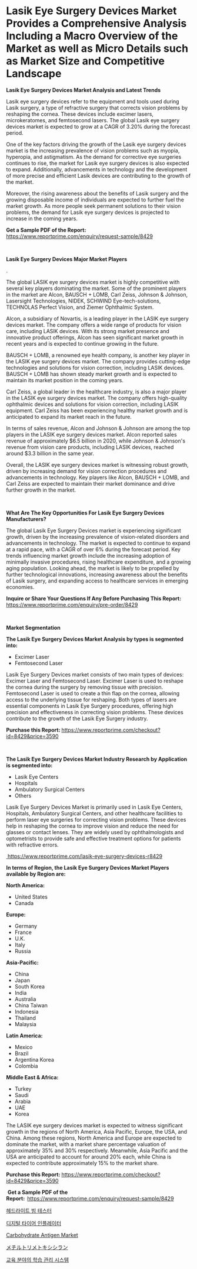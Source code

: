 <p><h1>Lasik Eye Surgery Devices Market Provides a Comprehensive Analysis Including a Macro Overview of the Market as well as Micro Details such as Market Size and Competitive Landscape</h1></p><p><strong>Lasik Eye Surgery Devices Market Analysis and Latest Trends</strong></p>
<p><p>Lasik eye surgery devices refer to the equipment and tools used during Lasik surgery, a type of refractive surgery that corrects vision problems by reshaping the cornea. These devices include excimer lasers, microkeratomes, and femtosecond lasers. The global Lasik eye surgery devices market is expected to grow at a CAGR of 3.20% during the forecast period.</p><p>One of the key factors driving the growth of the Lasik eye surgery devices market is the increasing prevalence of vision problems such as myopia, hyperopia, and astigmatism. As the demand for corrective eye surgeries continues to rise, the market for Lasik eye surgery devices is also expected to expand. Additionally, advancements in technology and the development of more precise and efficient Lasik devices are contributing to the growth of the market.</p><p>Moreover, the rising awareness about the benefits of Lasik surgery and the growing disposable income of individuals are expected to further fuel the market growth. As more people seek permanent solutions to their vision problems, the demand for Lasik eye surgery devices is projected to increase in the coming years.</p></p>
<p><strong>Get a Sample PDF of the Report:&nbsp;</strong> <a href="https://www.reportprime.com/enquiry/request-sample/8429">https://www.reportprime.com/enquiry/request-sample/8429</a></p>
<p>&nbsp;</p>
<p><strong>Lasik Eye Surgery Devices Major Market Players</strong></p>
<p><p>.</p><p>The global LASIK eye surgery devices market is highly competitive with several key players dominating the market. Some of the prominent players in the market are Alcon, BAUSCH + LOMB, Carl Zeiss, Johnson & Johnson, Lasersight Technologies, NIDEK, SCHWIND Eye-tech-solutions, TECHNOLAS Perfect Vision, and Ziemer Ophthalmic System.</p><p>Alcon, a subsidiary of Novartis, is a leading player in the LASIK eye surgery devices market. The company offers a wide range of products for vision care, including LASIK devices. With its strong market presence and innovative product offerings, Alcon has seen significant market growth in recent years and is expected to continue growing in the future.</p><p>BAUSCH + LOMB, a renowned eye health company, is another key player in the LASIK eye surgery devices market. The company provides cutting-edge technologies and solutions for vision correction, including LASIK devices. BAUSCH + LOMB has shown steady market growth and is expected to maintain its market position in the coming years.</p><p>Carl Zeiss, a global leader in the healthcare industry, is also a major player in the LASIK eye surgery devices market. The company offers high-quality ophthalmic devices and solutions for vision correction, including LASIK equipment. Carl Zeiss has been experiencing healthy market growth and is anticipated to expand its market reach in the future.</p><p>In terms of sales revenue, Alcon and Johnson & Johnson are among the top players in the LASIK eye surgery devices market. Alcon reported sales revenue of approximately $6.5 billion in 2020, while Johnson & Johnson's revenue from vision care products, including LASIK devices, reached around $3.3 billion in the same year.</p><p>Overall, the LASIK eye surgery devices market is witnessing robust growth, driven by increasing demand for vision correction procedures and advancements in technology. Key players like Alcon, BAUSCH + LOMB, and Carl Zeiss are expected to maintain their market dominance and drive further growth in the market.</p></p>
<p>&nbsp;</p>
<p><strong>What Are The Key Opportunities For Lasik Eye Surgery Devices Manufacturers?</strong></p>
<p><p>The global Lasik Eye Surgery Devices market is experiencing significant growth, driven by the increasing prevalence of vision-related disorders and advancements in technology. The market is expected to continue to expand at a rapid pace, with a CAGR of over 6% during the forecast period. Key trends influencing market growth include the increasing adoption of minimally invasive procedures, rising healthcare expenditure, and a growing aging population. Looking ahead, the market is likely to be propelled by further technological innovations, increasing awareness about the benefits of Lasik surgery, and expanding access to healthcare services in emerging economies.</p></p>
<p><strong>Inquire or Share Your Questions If Any Before Purchasing This Report:</strong> <a href="https://www.reportprime.com/enquiry/pre-order/8429">https://www.reportprime.com/enquiry/pre-order/8429</a></p>
<p>&nbsp;</p>
<p><strong>Market Segmentation</strong></p>
<p><strong>The Lasik Eye Surgery Devices Market Analysis by types is segmented into:</strong></p>
<p><ul><li>Excimer Laser</li><li>Femtosecond Laser</li></ul></p>
<p><p>Lasik Eye Surgery Devices market consists of two main types of devices: Excimer Laser and Femtosecond Laser. Excimer Laser is used to reshape the cornea during the surgery by removing tissue with precision. Femtosecond Laser is used to create a thin flap on the cornea, allowing access to the underlying tissue for reshaping. Both types of lasers are essential components in Lasik Eye Surgery procedures, offering high precision and effectiveness in correcting vision problems. These devices contribute to the growth of the Lasik Eye Surgery industry.</p></p>
<p><strong>Purchase this Report:&nbsp;</strong><a href="https://www.reportprime.com/checkout?id=8429&price=3590">https://www.reportprime.com/checkout?id=8429&price=3590</a></p>
<p>&nbsp;</p>
<p><strong>The Lasik Eye Surgery Devices Market Industry Research by Application is segmented into:</strong></p>
<p><ul><li>Lasik Eye Centers</li><li>Hospitals</li><li>Ambulatory Surgical Centers</li><li>Others</li></ul></p>
<p><p>Lasik Eye Surgery Devices Market is primarily used in Lasik Eye Centers, Hospitals, Ambulatory Surgical Centers, and other healthcare facilities to perform laser eye surgeries for correcting vision problems. These devices help in reshaping the cornea to improve vision and reduce the need for glasses or contact lenses. They are widely used by ophthalmologists and optometrists to provide safe and effective treatment options for patients with refractive errors.</p></p>
<p><a href="https://www.reportprime.com/lasik-eye-surgery-devices-r8429">&nbsp;https://www.reportprime.com/lasik-eye-surgery-devices-r8429</a></p>
<p><strong>In terms of Region, the Lasik Eye Surgery Devices Market Players available by Region are:</strong></p>
<p>
    <p> <strong> North America: </strong>
        <ul>
            <li>United States</li>
            <li>Canada</li>
        </ul>
        </p> 
    <p> <strong> Europe: </strong>
        <ul>
            <li>Germany</li>
            <li>France</li>
            <li>U.K.</li>
            <li>Italy</li>
            <li>Russia</li>
        </ul>
        </p> 
    <p> <strong> Asia-Pacific: </strong>
        <ul>
            <li>China</li>
            <li>Japan</li>
            <li>South Korea</li>
            <li>India</li>
            <li>Australia</li>
            <li>China Taiwan</li>
            <li>Indonesia</li>
            <li>Thailand</li>
            <li>Malaysia</li>
        </ul>
        </p> 
    <p> <strong> Latin America: </strong>
        <ul>
            <li>Mexico</li>
            <li>Brazil</li>
            <li>Argentina Korea</li>
            <li>Colombia</li>
        </ul>
        </p> 
    <p> <strong> Middle East & Africa: </strong>
        <ul>
            <li>Turkey</li>
            <li>Saudi</li>
            <li>Arabia</li>
            <li>UAE</li>
            <li>Korea</li>
        </ul>
    </p>
    </p>
<p><p>The LASIK eye surgery devices market is expected to witness significant growth in the regions of North America, Asia Pacific, Europe, the USA, and China. Among these regions, North America and Europe are expected to dominate the market, with a market share percentage valuation of approximately 35% and 30% respectively. Meanwhile, Asia Pacific and the USA are anticipated to account for around 20% each, while China is expected to contribute approximately 15% to the market share.</p></p>
<p><strong>Purchase this Report: </strong><a href="https://www.reportprime.com/checkout?id=8429&price=3590">https://www.reportprime.com/checkout?id=8429&price=3590</a></p>
<p>&nbsp;<strong>Get a Sample PDF of the Report:&nbsp;&nbsp;</strong><a href="https://www.reportprime.com/enquiry/request-sample/8429">https://www.reportprime.com/enquiry/request-sample/8429</a></p>
<p><strong></strong></p>
<p><p><a href="https://github.com/TrevorKruvalis5678/Market-Research-Report-List-1/blob/main/205609220961.md">헤드라이트 빔 테스터</a></p><p><a href="https://github.com/lzuwsfreyoq70/Market-Research-Report-List-1/blob/main/341174620960.md">디지털 타이어 인플레이터</a></p><p><a href="https://github.com/elizabethdagraca/Market-Research-Report-List-2/blob/main/carbohydrate-antigen-market.md">Carbohydrate Antigen Market</a></p><p><a href="https://github.com/avwofrml53535/Market-Research-Report-List-1/blob/main/420444022854.md">メチルトリメトキシシラン</a></p><p><a href="https://medium.com/@garyauer906782023/%EA%B5%90%EC%9C%A1-%EC%8B%9C%EC%9E%A5%EC%97%90%EC%84%9C-%ED%95%99%EC%8A%B5-%EA%B4%80%EB%A6%AC-%EC%8B%9C%EC%8A%A4%ED%85%9C%EC%9D%84-%EB%B6%84%EC%84%9D%ED%95%98%EB%8A%94-%EA%B8%80%EB%A1%9C%EB%B2%8C-%EC%82%B0%EC%97%85-%EC%A0%84%EB%A7%9D-%EB%B0%8F-%EC%98%88%EC%B8%A1-2024%EB%85%84%EB%B6%80%ED%84%B0-2031%EB%85%84-b16446e9a5d6">교육 분야의 학습 관리 시스템</a></p></p>